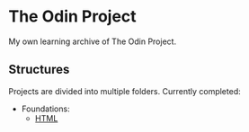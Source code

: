 # The Odin Project
My own learning archive of The Odin Project.

## Structures
Projects are divided into multiple folders.
Currently completed:
- Foundations: 
    - [HTML](https://github.com/Amecara/theodinproject/tree/main/html-foundations-project1)